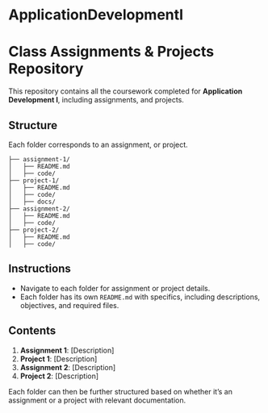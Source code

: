 # ApplicationDevelopmentI

# Class Assignments & Projects Repository

This repository contains all the coursework completed for **Application Development I**, including assignments, and projects.

## Structure
Each folder corresponds to an assignment, or project.

```
├── assignment-1/
│   ├── README.md
│   ├── code/
├── project-1/
│   ├── README.md
│   ├── code/
│   ├── docs/
├── assignment-2/
│   ├── README.md
│   ├── code/
├── project-2/
│   ├── README.md
│   ├── code/
```

## Instructions
- Navigate to each folder for assignment or project details.
- Each folder has its own `README.md` with specifics, including descriptions, objectives, and required files.

## Contents
1. **Assignment 1**: [Description]
2. **Project 1**: [Description]
3. **Assignment 2**: [Description]
4. **Project 2**: [Description]

Each folder can then be further structured based on whether it’s an assignment or a project with relevant documentation.

